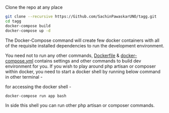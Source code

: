 Clone the repo at any place   
```bash
git clone --recursive https://Github.com/SachinPawaskarUNO/tagg.git
cd tagg
docker-compose build
docker-compose up -d
```
The Docker-Compose command will create few docker containers with all of the requisite installed dependencies to run the development environment. 

You need not to run any other commands, [Dockerfile](Dockerfile) & [docker-compose.yml](docker-compose.yml) contains settings and other commands to build dev environment for you.
If you wish to play around php artisan or composer within docker, you need to start a docker shell by running below command in other terminal - 

for accessing the docker shell - 

```bash
docker-compose run app bash
```

In side this shell you can run other php artisan or composer commands.